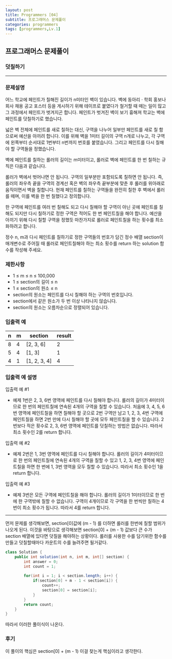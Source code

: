 ```yaml
---
layout: post
title: Programmers [04]
subtitle: 프로그래머스 문제풀이
categories: programmers
tags: [programmers,Lv.1]
---
```


## 프로그래머스 문제풀이 
### 덧칠하기

---

### 문제설명

어느 학교에 페인트가 칠해진 길이가 n미터인 벽이 있습니다. 벽에 동아리 · 학회 홍보나 회사 채용 공고 포스터 등을 게시하기 위해 테이프로 붙였다가 철거할 때 떼는 일이 많고 그 과정에서 페인트가 벗겨지곤 합니다. 페인트가 벗겨진 벽이 보기 흉해져 학교는 벽에 페인트를 덧칠하기로 했습니다.

넓은 벽 전체에 페인트를 새로 칠하는 대신, 구역을 나누어 일부만 페인트를 새로 칠 함으로써 예산을 아끼려 합니다. 이를 위해 벽을 1미터 길이의 구역 n개로 나누고, 각 구역에 왼쪽부터 순서대로 1번부터 n번까지 번호를 붙였습니다. 그리고 페인트를 다시 칠해야 할 구역들을 정했습니다.

벽에 페인트를 칠하는 롤러의 길이는 m미터이고, 롤러로 벽에 페인트를 한 번 칠하는 규칙은 다음과 같습니다.

롤러가 벽에서 벗어나면 안 됩니다.
구역의 일부분만 포함되도록 칠하면 안 됩니다.
즉, 롤러의 좌우측 끝을 구역의 경계선 혹은 벽의 좌우측 끝부분에 맞춘 후 롤러를 위아래로 움직이면서 벽을 칠합니다. 현재 페인트를 칠하는 구역들을 완전히 칠한 후 벽에서 롤러를 떼며, 이를 벽을 한 번 칠했다고 정의합니다.

한 구역에 페인트를 여러 번 칠해도 되고 다시 칠해야 할 구역이 아닌 곳에 페인트를 칠해도 되지만 다시 칠하기로 정한 구역은 적어도 한 번 페인트칠을 해야 합니다. 예산을 아끼기 위해 다시 칠할 구역을 정했듯 마찬가지로 롤러로 페인트칠을 하는 횟수를 최소화하려고 합니다.

정수 n, m과 다시 페인트를 칠하기로 정한 구역들의 번호가 담긴 정수 배열 section이 매개변수로 주어질 때 롤러로 페인트칠해야 하는 최소 횟수를 return 하는 solution 함수를 작성해 주세요.

### 제한사항
* 1 ≤ m ≤ n ≤ 100,000
* 1 ≤ section의 길이 ≤ n
* 1 ≤ section의 원소 ≤ n
* section의 원소는 페인트를 다시 칠해야 하는 구역의 번호입니다.
* section에서 같은 원소가 두 번 이상 나타나지 않습니다.
* section의 원소는 오름차순으로 정렬되어 있습니다.

### 입출력 예

| n | m | section       | result |
|---|---|--------------|--------|
| 8 | 4 | [2, 3, 6]    | 2      |
| 5 | 4 | [1, 3]       | 1      |
| 4 | 1 | [1, 2, 3, 4] | 4      |

### 입출력 예 설명
입출력 예 #1

* 예제 1번은 2, 3, 6번 영역에 페인트를 다시 칠해야 합니다. 롤러의 길이가 4미터이므로 한 번의 페인트칠에 연속된 4개의 구역을 칠할 수 있습니다. 처음에 3, 4, 5, 6번 영역에 페인트칠을 하면 칠해야 할 곳으로 2번 구역만 남고 1, 2, 3, 4번 구역에 페인트칠을 하면 2번 만에 다시 칠해야 할 곳에 모두 페인트칠을 할 수 있습니다.
2번보다 적은 횟수로 2, 3, 6번 영역에 페인트를 덧칠하는 방법은 없습니다. 따라서 최소 횟수인 2를 return 합니다.

입출력 예 #2

* 예제 2번은 1, 3번 영역에 페인트를 다시 칠해야 합니다. 롤러의 길이가 4미터이므로 한 번의 페인트칠에 연속된 4개의 구역을 칠할 수 있고 1, 2, 3, 4번 영역에 페인트칠을 하면 한 번에 1, 3번 영역을 모두 칠할 수 있습니다.
따라서 최소 횟수인 1을 return 합니다.

입출력 예 #3
* 예제 3번은 모든 구역에 페인트칠을 해야 합니다. 롤러의 길이가 1미터이므로 한 번에 한 구역밖에 칠할 수 없습니다. 구역이 4개이므로 각 구역을 한 번씩만 칠하는 4번이 최소 횟수가 됩니다.
따라서 4를 return 합니다.



---

먼저 문제를 생각해보면, section[0]값에 (m - 1) 를 더하면 롤러를 한번에 칠할 범위가 나오게 된다.
이것을 바탕으로 생각해보면 section[0] + (m - 1) 값보다 큰 수가 section 배열에 있다면 덧칠을 해야하는 상황이다.
롤러를 사용한 수를 담기위한 함수를 만들고 덧칠할때마다 카운트의 수를 늘려주면 될거같다.

```java 
class Solution {
    public int solution(int n, int m, int[] section) {
        int answer = 0;
        int count = 1;
        
        for(int i = 1; i < section.length; i++) {
            if(section[0] + m - 1 < section[i]) {
                count++;
                section[0] = section[i];
            }
        }
        return count;
    }
}
```
따라서 이러한 풀이식이 나온다.

### 후기
이 풀이의 핵심은 section[0] + (m - 1) 이걸 찾는게 핵심이라고 생각한다.  
